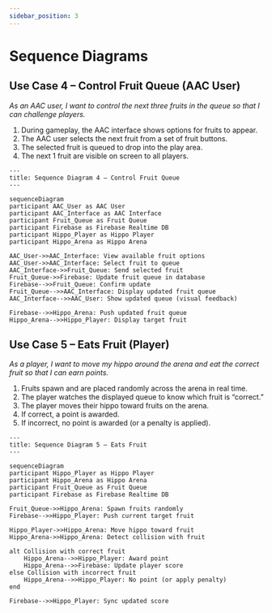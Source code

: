 ```yaml
---
sidebar_position: 3
---
```


# Sequence Diagrams

## Use Case 4 – Control Fruit Queue (AAC User)

*As an AAC user, I want to control the next three fruits in the queue so that I can challenge players.*

1. During gameplay, the AAC interface shows options for fruits to appear.
2. The AAC user selects the next fruit from a set of fruit buttons.
3. The selected fruit is queued to drop into the play area.
4. The next 1 fruit are visible on screen to all players.

```mermaid
---
title: Sequence Diagram 4 – Control Fruit Queue
---

sequenceDiagram
participant AAC_User as AAC User
participant AAC_Interface as AAC Interface
participant Fruit_Queue as Fruit Queue
participant Firebase as Firebase Realtime DB
participant Hippo_Player as Hippo Player
participant Hippo_Arena as Hippo Arena

AAC_User->>AAC_Interface: View available fruit options
AAC_User->>AAC_Interface: Select fruit to queue
AAC_Interface->>Fruit_Queue: Send selected fruit
Fruit_Queue->>Firebase: Update fruit queue in database
Firebase-->>Fruit_Queue: Confirm update
Fruit_Queue-->>AAC_Interface: Display updated fruit queue
AAC_Interface-->>AAC_User: Show updated queue (visual feedback)

Firebase-->>Hippo_Arena: Push updated fruit queue
Hippo_Arena-->>Hippo_Player: Display target fruit

```

## Use Case 5 – Eats Fruit (Player)

*As a player, I want to move my hippo around the arena and eat the correct fruit so that I can earn points.*

1. Fruits spawn and are placed randomly across the arena in real time.
2. The player watches the displayed queue to know which fruit is “correct.”
3. The player moves their hippo toward fruits on the arena.
4. If correct, a point is awarded.
5. If incorrect, no point is awarded (or a penalty is applied).

```mermaid
---
title: Sequence Diagram 5 – Eats Fruit
---

sequenceDiagram
participant Hippo_Player as Hippo Player
participant Hippo_Arena as Hippo Arena
participant Fruit_Queue as Fruit Queue
participant Firebase as Firebase Realtime DB

Fruit_Queue->>Hippo_Arena: Spawn fruits randomly
Firebase-->>Hippo_Player: Push current target fruit

Hippo_Player->>Hippo_Arena: Move hippo toward fruit
Hippo_Arena->>Hippo_Arena: Detect collision with fruit

alt Collision with correct fruit
    Hippo_Arena-->>Hippo_Player: Award point
    Hippo_Arena-->>Firebase: Update player score
else Collision with incorrect fruit
    Hippo_Arena-->>Hippo_Player: No point (or apply penalty)
end

Firebase-->>Hippo_Player: Sync updated score

```